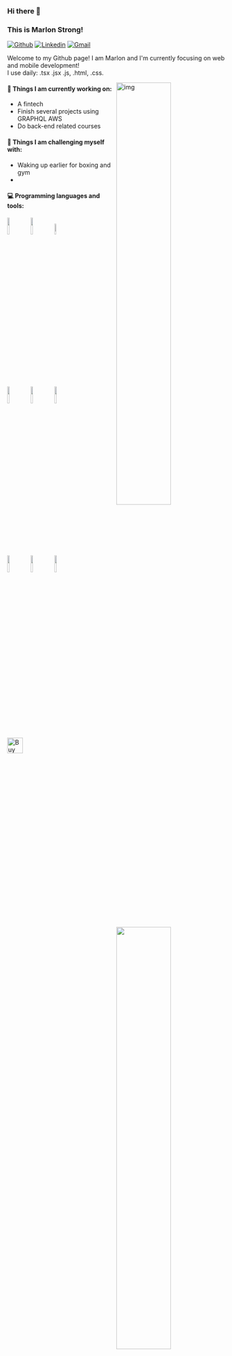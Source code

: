 

### Hi there 👋 
### This is Marlon Strong!

[![Github](https://img.shields.io/badge/-Github-000?style=flat&logo=Github&logoColor=white)](https://github.com/paichato)
[![Linkedin](https://img.shields.io/badge/-LinkedIn-blue?style=flat&logo=Linkedin&logoColor=white)](https://www.linkedin.com/in/marlon-d-jesus-6874271ab/)
[![Gmail](https://img.shields.io/badge/-Gmail-c14438?style=flat&logo=Gmail&logoColor=white)](mailto:tsenane14@gmail.com)

Welcome to my Github page! I am Marlon and I'm currently focusing on web and mobile development!
<br />
I use daily: .tsx .jsx .js, .html, .css.

<img align="right" alt="img" src="https://github.com/paichato/paichato/blob/main/MARLON-3.jpg" width="50%" height="auto" />


#### 🌱 Things I am currently working on: 
- A fintech 
- Finish several projects using GRAPHQL AWS
- Do back-end related courses

#### :muscle: Things I am challenging myself with:
- Waking up earlier for boxing and gym 
- 


#### :computer: Programming languages and tools: 
<p>
	<img width="50%" align="right" src="https://github-readme-stats.vercel.app/api?username=paichato&show_icons=true&hide_border=true" />

<code><img width="10%" src="https://www.vectorlogo.zone/logos/reactjs/reactjs-ar21.svg"></code>
<code><img width="10%" src="https://www.vectorlogo.zone/logos/nodejs/nodejs-ar21.svg"></code>
<code><img width="8%" src="https://www.vectorlogo.zone/logos/mongodb/mongodb-ar21.svg"></code>
<br />
<code><img width="10%" src="https://www.vectorlogo.zone/logos/firebase/firebase-ar21.svg"></code>
<code><img width="10%" src="https://www.vectorlogo.zone/logos/python/python-ar21.svg"></code>
<code><img width="10%" src="https://www.vectorlogo.zone/logos/jestjsio/jestjsio-ar21.svg"></code>
<br />
<code><img width="10%" src="https://www.vectorlogo.zone/logos/expressjs/expressjs-ar21.svg"></code>
<code><img width="10%" src="https://www.vectorlogo.zone/logos/json/json-ar21.svg"></code>
<code><img width="10%" src="https://www.vectorlogo.zone/logos/git-scm/git-scm-ar21.svg"></code>
</p>
<br/>
<a href='https://ko-fi.com/D1D63F21Y' target='_blank'><img height='36' style='border:0px;height:36px;' src='https://cdn.ko-fi.com/cdn/kofi2.png?v=2' border='0' alt='Buy Me a Coffee at ko-fi.com' /></a>

